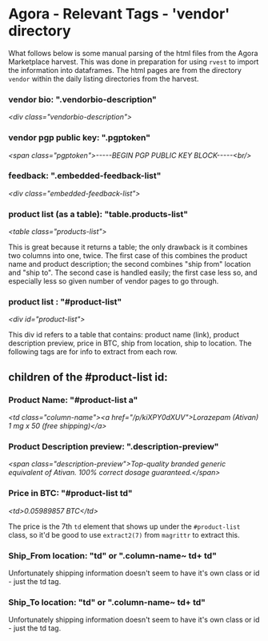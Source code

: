 # Agora - Relevant Tags - 'vendor' directory

What follows below is some manual parsing of the html files from the Agora Marketplace harvest. This was done in preparation for using `rvest` to import the information into dataframes. The html pages are from the directory `vendor` within the daily listing directories from the harvest. 

### vendor bio: ".vendorbio-description"

_\<div class="vendorbio-description">_

### vendor pgp public key: ".pgptoken"

_\<span class="pgptoken">-----BEGIN PGP PUBLIC KEY BLOCK-----\<br/>_


### feedback: ".embedded-feedback-list"

_\<div class="embedded-feedback-list">_


### product list (as a table): "table.products-list"

_\<table class="products-list">_

This is great because it returns a table; the only drawback is it combines two columns into one, twice. The first case of this combines the product name and product description; the second combines "ship from" location and "ship to". The second case is handled easily; the first case less so, and especially less so given number of vendor pages to go through. 

### product list : "#product-list" 

_\<div id="product-list">_

This div id refers to a table that contains: product name (link), product description preview, price in BTC, ship from location, ship to location. The following tags are for info to extract from each row. 

## children of the #product-list id:

### Product Name: "#product-list a"

_\<td class="column-name">\<a href="/p/kiXPY0dXUV">Lorazepam (Ativan) 1 mg x 50 (free shipping)\</a>_

### Product Description preview: ".description-preview"

_\<span class="description-preview">Top-quality branded generic equivalent of Ativan. 100% correct dosage guaranteed.\</span>_

### Price in BTC: "#product-list td"

_\<td>0.05989857 BTC\</td>_

The price is the 7th `td` element that shows up under the `#product-list` class, so it'd be good to use `extract2(7)` from `magrittr` to extract this. 

### Ship_From location: "td" or ".column-name~ td+ td"

Unfortunately shipping information doesn't seem to have it's own class or id - just the td tag. 

### Ship\_To location: "td" or ".column-name~ td+ td"

Unfortunately shipping information doesn't seem to have it's own class or id - just the td tag. 